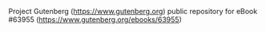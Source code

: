 Project Gutenberg (https://www.gutenberg.org) public repository for eBook #63955 (https://www.gutenberg.org/ebooks/63955)
